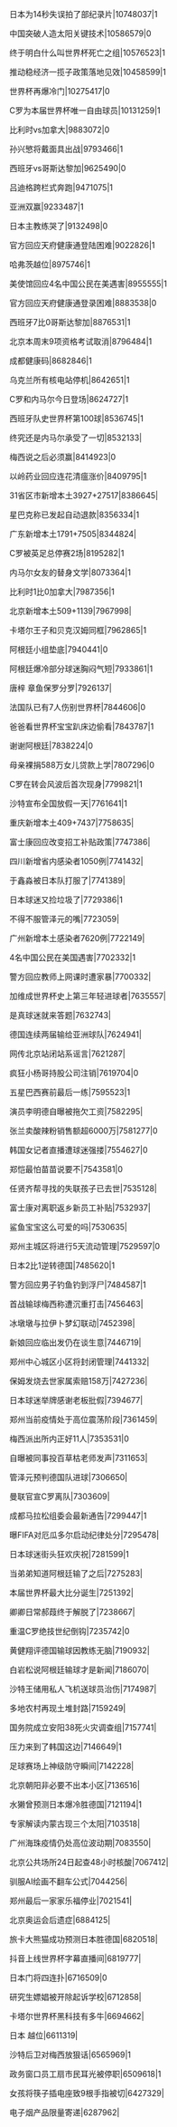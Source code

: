 日本为14秒失误拍了部纪录片|10748037|1

中国突破人造太阳关键技术|10586579|0

终于明白什么叫世界杯死亡之组|10576523|1

推动稳经济一揽子政策落地见效|10458599|1

世界杯再爆冷门|10275417|0

C罗为本届世界杯唯一自由球员|10131259|1

比利时vs加拿大|9883072|0

孙兴慜将戴面具出战|9793466|1

西班牙vs哥斯达黎加|9625490|0

吕迪格跨栏式奔跑|9471075|1

亚洲双赢|9233487|1

日本主教练哭了|9132498|0

官方回应天府健康通登陆困难|9022826|1

哈弗茨越位|8975746|1

美使馆回应4名中国公民在美遇害|8955555|1

官方回应天府健康通登录困难|8883538|0

西班牙7比0哥斯达黎加|8876531|1

北京本周末9项资格考试取消|8796484|1

成都健康码|8682846|1

乌克兰所有核电站停机|8642651|1

C罗和内马尔今日登场|8624727|1

西班牙队史世界杯第100球|8536745|1

终究还是内马尔承受了一切|8532133|

梅西说之后必须赢|8414923|0

以岭药业回应连花清瘟涨价|8409795|1

31省区市新增本土3927+27517|8386645|

星巴克称已发起自动退款|8356334|1

广东新增本土1791+7505|8344824|

C罗被英足总停赛2场|8195282|1

内马尔女友的替身文学|8073364|1

比利时1比0加拿大|7987356|1

北京新增本土509+1139|7967998|

卡塔尔王子和贝克汉姆同框|7962865|1

阿根廷小组垫底|7940441|0

阿根廷爆冷部分球迷胸闷气短|7933861|1

唐梓 章鱼保罗分罗|7926137|

法国队已有7人伤别世界杯|7844606|0

爸爸看世界杯宝宝趴床边偷看|7843787|1

谢谢阿根廷|7838224|0

母亲裸捐588万女儿贷款上学|7807296|0

C罗在转会风波后首次现身|7799821|1

沙特宣布全国放假一天|7761641|1

重庆新增本土409+7437|7758635|

富士康回应改变招工补贴政策|7747386|

四川新增省内感染者1050例|7741432|

于鑫淼被日本队打服了|7741389|

日本球迷又捡垃圾了|7729386|1

不得不服管泽元的嘴|7723059|

广州新增本土感染者7620例|7722149|

4名中国公民在美国遇害|7702332|1

警方回应教师上网课时遭家暴|7700332|

加维成世界杯史上第三年轻进球者|7635557|

是真球迷就来答题|7632743|

德国连续两届输给亚洲球队|7624941|

网传北京站闭站系谣言|7621287|

疯狂小杨哥持股公司注销|7619704|0

五星巴西赛前最后一练|7595523|1

演员李明德自曝被拖欠工资|7582295|

张兰卖酸辣粉销售额超6000万|7581277|0

韩国女记者直播遭球迷强搂|7554627|0

郑恺最怕苗苗说要不|7543581|0

任贤齐帮寻找的失联孩子已去世|7535128|

富士康对离职返乡新员工补贴|7532937|

鲨鱼宝宝这么可爱的吗|7530635|

郑州主城区将进行5天流动管理|7529597|0

日本2比1逆转德国|7485620|1

警方回应男子钓鱼钓到浮尸|7484587|1

首战输球梅西称遭沉重打击|7456463|

冰墩墩与拉伊卜梦幻联动|7452398|

新娘回应临出发仍在谈生意|7446719|

郑州中心城区小区将封闭管理|7441332|

保姆发烧去世家属索赔158万|7427236|

日本球迷举牌感谢老板批假|7394677|

郑州当前疫情处于高位震荡阶段|7361459|

梅西派出所内正好11人|7353531|0

自曝被同事投百草枯老师发声|7311653|

管泽元预判德国队进球|7306650|

曼联官宣C罗离队|7303609|

成都马拉松组委会最新通告|7299447|1

曝FIFA对厄瓜多尔启动纪律处分|7295478|

日本球迷街头狂欢庆祝|7281599|1

当弟弟知道阿根廷输了之后|7275283|

本届世界杯最大比分诞生|7251392|

卿卿日常郝葭终于解脱了|7238667|

重温C罗绝技世纪倒钩|7235742|0

黄健翔评德国输球因教练无脑|7190932|

白岩松说阿根廷输球才是新闻|7186070|

沙特王储用私人飞机送球员治伤|7174987|

多地农村再现土堆封路|7159249|

国务院成立安阳38死火灾调查组|7157741|

压力来到了韩国这边|7146649|1

足球赛场上神级防守瞬间|7142228|

北京朝阳非必要不出本小区|7136516|

水獭曾预测日本爆冷胜德国|7121194|1

专家解读内蒙古现三个太阳|7103518|

广州海珠疫情仍处高位波动期|7083550|

北京公共场所24日起查48小时核酸|7067412|

驯服AI绘画不翻车公式|7044256|

郑州最后一家家乐福停业|7021541|

北京奥运会后遗症|6884125|

旅卡大熊猫成功预测日本胜德国|6820518|

抖音上线世界杯字幕直播间|6819777|

日本门将四连扑|6716509|0

研究生嫖娼被开除起诉学校|6712858|

卡塔尔世界杯黑科技有多牛|6694662|

日本 越位|6611319|

沙特后卫对梅西放狠话|6565969|1

政务窗口员工扇市民耳光被停职|6509618|1

女孩将筷子插电座致9根手指被切|6427329|

电子烟产品限量寄递|6287962|

